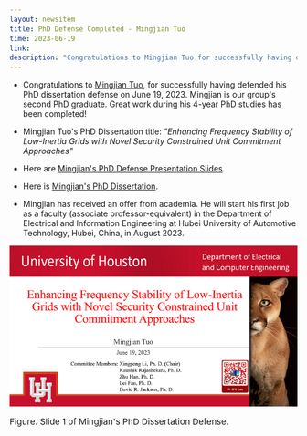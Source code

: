 ```yaml
---
layout: newsitem
title: PhD Defense Completed - Mingjian Tuo
time: 2023-06-19
link: 
description: "Congratulations to Mingjian Tuo for successfully having defended his PhD dissertation defense on June 19, 2023. Mingjian is our group's second PhD graduate. Great work has been done during his 4-year PhD studies!"
---
```


* Congratulations to <a target="_blank" href="/people/Mingjian-Tuo/" class="">Mingjian Tuo</a>, for successfully having defended his PhD dissertation defense on June 19, 2023. Mingjian is our group's second PhD graduate. Great work during his 4-year PhD studies has been completed!

* Mingjian Tuo's PhD Dissertation title: *"Enhancing Frequency Stability of Low-Inertia Grids with Novel Security Constrained Unit Commitment Approaches"*

* Here are <a class="" target="_blank" href="/pdfs/team/2023-06-19_Mingjian_Presentation.pdf">Mingjian's PhD Defense Presentation Slides</a>.

* Here is <a class="" target="_blank" href="/pdfs/team/2023-06-19_Mingjian_Dissertation.pdf">Mingjian's PhD Dissertation</a>.

* Mingjian has received an offer from academia. He will start his first job as a faculty (associate professor-equivalent) in the Department of Electrical and Information Engineering at Hubei University of Automotive Technology, Hubei, China, in August 2023. 


![](/images/news/2023.06.19_Defense_Slide-1.PNG)
<p></p>
<span class="text-figure-legend"  style="font-size:15px;">
Figure. Slide 1 of Mingjian's PhD Dissertation Defense. 
</span>
